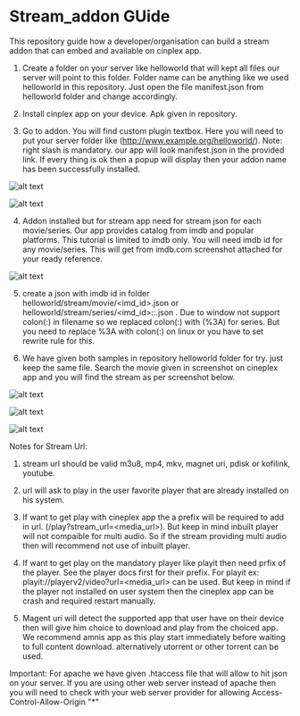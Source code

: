 # Stream_addon GUide
This repository guide how a developer/organisation can build a stream addon that can embed and available on cinplex app.

1. Create a folder on your server like helloworld that will kept all files our server will point to this folder.  Folder name can be anything like we used helloworld in this repository. Just open the file manifest.json from helloworld folder and change accordingly.

2. Install cinplex app on your device.  Apk given in repository.

3. Go to addon.  You will find custom plugin textbox.  Here you will need to put your server folder like (http://www.example.org/helloworld/).  Note: right slash is mandatory. our app will look manifest.json in the provided link.  If every thing is ok then a popup will display then your addon name has been successfully installed.

![alt text](https://github.com/cineplex-projects/stream_addon/screenshots/blob/master/addon.png?raw=true)

![alt text](https://github.com/cineplex-projects/stream_addon/screenshots/blob/master/addon_install.png?raw=true)

4. Addon installed but for stream app need for stream json for each movie/series. Our app provides catalog from imdb and popular platforms.  This tutorial is limited to imdb only.  You will need imdb id for any movie/series.  This will get from imdb.com screenshot attached for your ready reference.

![alt text](https://github.com/cineplex-projects/stream_addon/screenshots/blob/master/imdb.png?raw=true)

5. create a json with imdb id in folder helloworld/stream/movie/<imd_id>.json or helloworld/stream/series/<imd_id>:<seasonno>:<episodeno>.json .  Due to window not support colon(:) in filename so we replaced colon(:) with (%3A) for series. But you need to replace %3A with colon(:) on linux or you have to set rewrite rule for this.

4. We have given both samples in repository helloworld folder for try.  just keep the same file. Search the movie given in screenshot on cineplex app and you will find the stream as per screenshot below.

![alt text](https://github.com/cineplex-projects/stream_addon/screenshots/blob/master/search.png?raw=true)

![alt text](https://github.com/cineplex-projects/stream_addon/screenshots/blob/master/free_guy.png?raw=true)

![alt text](https://github.com/cineplex-projects/stream_addon/screenshots/blob/master/result.png?raw=true)

Notes for Stream Url: 
1) stream url should be valid m3u8, mp4, mkv, magnet uri, pdisk or kofilink, youtube.

2) url will ask to play in the user favorite player that are already installed on his system.

3) If want to get play with cineplex app the a prefix will be required to add in url. (/play?stream_url=<media_url>).  But keep in mind inbuilt player will not compaible for multi audio. So if the stream providing multi audio then will recommend not use of inbuilt player.

4) If want to get play on the mandatory player like playit then need prfix of the player.  See the player docs first for their prefix. For playit ex: playit://playerv2/video?url=<media_url> can be used.  But keep in mind if the player not installed on user system then the cineplex app can be crash and required restart manually.

5) Magent uri will detect the supported app that user have on their device then will give him choice to download and play from the choiced app. We recommend amnis app as this play start immediately before waiting to full content download. alternatively utorrent or other torrent can be used.

Important:
For apache we have given .htaccess file that will allow to hit json on your server. If you are using other web server instead of apache then you will need to check with your web server provider for allowing Access-Control-Allow-Origin "*"
